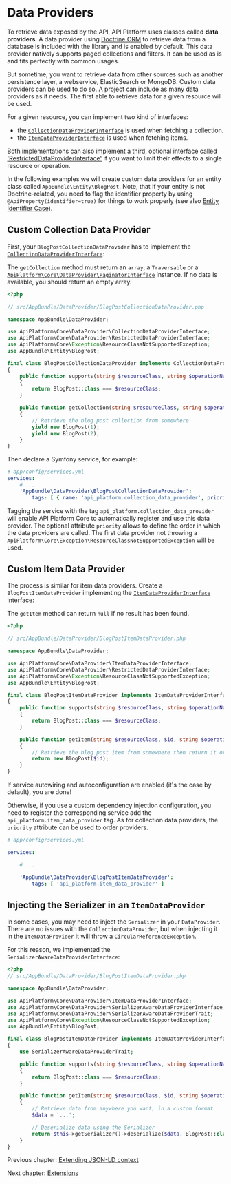 # Data Providers

To retrieve data exposed by the API, API Platform uses classes called **data providers**. A data provider using [Doctrine
ORM](http://www.doctrine-project.org/projects/orm.html) to retrieve data from a database is included with the library and
is enabled by default. This data provider natively supports paged collections and filters. It can be used as is and fits
perfectly with common usages.

But sometime, you want to retrieve data from other sources such as another persistence layer, a webservice, ElasticSearch
or MongoDB.
Custom data providers can be used to do so. A project can include as many data providers as it needs. The first able to
retrieve data for a given resource will be used.

For a given resource, you can implement two kind of interfaces:

* the [`CollectionDataProviderInterface`](https://github.com/api-platform/core/blob/master/src/DataProvider/CollectionDataProviderInterface.php)
  is used when fetching a collection.
* the [`ItemDataProviderInterface`](https://github.com/api-platform/core/blob/master/src/DataProvider/ItemDataProviderInterface.php)
  is used when fetching items.

Both implementations can also implement a third, optional interface called
['RestrictedDataProviderInterface'](https://github.com/api-platform/core/blob/master/src/DataProvider/ItemDataProviderInterface.php)
if you want to limit their effects to a single resource or operation.

In the following examples we will create custom data providers for an entity class called `AppBundle\Entity\BlogPost`.
Note, that if your entity is not Doctrine-related, you need to flag the identifier property by using `@ApiProperty(identifier=true)` for things to work properly (see also [Entity Identifier Case](serialization-groups-and-relations.md#entity-identifier-case)).

## Custom Collection Data Provider

First, your `BlogPostCollectionDataProvider` has to implement the [`CollectionDataProviderInterface`](https://github.com/api-platform/core/blob/master/src/DataProvider/CollectionDataProviderInterface.php):

The `getCollection` method must return an `array`, a `Traversable` or a [`ApiPlatform\Core\DataProvider\PaginatorInterface`](https://github.com/api-platform/core/blob/master/src/DataProvider/PaginatorInterface.php) instance.
If no data is available, you should return an empty array.

```php
<?php

// src/AppBundle/DataProvider/BlogPostCollectionDataProvider.php

namespace AppBundle\DataProvider;

use ApiPlatform\Core\DataProvider\CollectionDataProviderInterface;
use ApiPlatform\Core\DataProvider\RestrictedDataProviderInterface;
use ApiPlatform\Core\Exception\ResourceClassNotSupportedException;
use AppBundle\Entity\BlogPost;

final class BlogPostCollectionDataProvider implements CollectionDataProviderInterface, RestrictedDataProviderInterface
{
    public function supports(string $resourceClass, string $operationName = null): bool
    {
        return BlogPost::class === $resourceClass;
    }

    public function getCollection(string $resourceClass, string $operationName = null): \Generator
    {
        // Retrieve the blog post collection from somewhere
        yield new BlogPost(1);
        yield new BlogPost(2);
    }
}
```

Then declare a Symfony service, for example:

```yaml
# app/config/services.yml
services:
    # ...
    'AppBundle\DataProvider\BlogPostCollectionDataProvider':
        tags: [ { name: 'api_platform.collection_data_provider', priority: 2 } ]
```

Tagging the service with the tag `api_platform.collection_data_provider` will enable API Platform Core to automatically
register and use this data provider. The optional attribute `priority` allows to define the order in which the
data providers are called. The first data provider not throwing a `ApiPlatform\Core\Exception\ResourceClassNotSupportedException`
will be used.

## Custom Item Data Provider

The process is similar for item data providers. Create a `BlogPostItemDataProvider` implementing the [`ItemDataProviderInterface`](https://github.com/api-platform/core/blob/master/src/DataProvider/ItemDataProviderInterface.php)
interface:

The `getItem` method can return `null` if no result has been found.

```php
<?php

// src/AppBundle/DataProvider/BlogPostItemDataProvider.php

namespace AppBundle\DataProvider;

use ApiPlatform\Core\DataProvider\ItemDataProviderInterface;
use ApiPlatform\Core\DataProvider\RestrictedDataProviderInterface;
use ApiPlatform\Core\Exception\ResourceClassNotSupportedException;
use AppBundle\Entity\BlogPost;

final class BlogPostItemDataProvider implements ItemDataProviderInterface, RestrictedDataProviderInterface
{
    public function supports(string $resourceClass, string $operationName = null): bool
    {
        return BlogPost::class === $resourceClass;
    }

    public function getItem(string $resourceClass, $id, string $operationName = null, array $context = []): ?BlogPost
    {
        // Retrieve the blog post item from somewhere then return it or null if not found
        return new BlogPost($id);
    }
}
```

If service autowiring and autoconfiguration are enabled (it's the case by default), you are done!

Otherwise, if you use a custom dependency injection configuration, you need to register the corresponding service add the
`api_platform.item_data_provider` tag. As for collection data providers, the `priority` attribute can be used to order
providers.

```yaml
# app/config/services.yml

services:

    # ...

    'AppBundle\DataProvider\BlogPostItemDataProvider':
        tags: [ 'api_platform.item_data_provider' ]
```

## Injecting the Serializer in an `ItemDataProvider`

In some cases, you may need to inject the `Serializer` in your `DataProvider`. There are no issues with the
`CollectionDataProvider`, but when injecting it in the `ItemDataProvider` it will throw a `CircularReferenceException`.

For this reason, we implemented the `SerializerAwareDataProviderInterface`:

```php
<?php
// src/AppBundle/DataProvider/BlogPostItemDataProvider.php

namespace AppBundle\DataProvider;

use ApiPlatform\Core\DataProvider\ItemDataProviderInterface;
use ApiPlatform\Core\DataProvider\SerializerAwareDataProviderInterface;
use ApiPlatform\Core\DataProvider\SerializerAwareDataProviderTrait;
use ApiPlatform\Core\Exception\ResourceClassNotSupportedException;
use AppBundle\Entity\BlogPost;

final class BlogPostItemDataProvider implements ItemDataProviderInterface, SerializerAwareDataProviderInterface
{
    use SerializerAwareDataProviderTrait;

    public function supports(string $resourceClass, string $operationName = null): bool
    {
        return BlogPost::class === $resourceClass;
    }

    public function getItem(string $resourceClass, $id, string $operationName = null, array $context = []): ?BlogPost
    {
        // Retrieve data from anywhere you want, in a custom format
        $data = '...';

        // Deserialize data using the Serializer
        return $this->getSerializer()->deserialize($data, BlogPost::class, 'custom');
    }
}
```

Previous chapter: [Extending JSON-LD context](extending-jsonld-context.md)

Next chapter: [Extensions](extensions.md)
